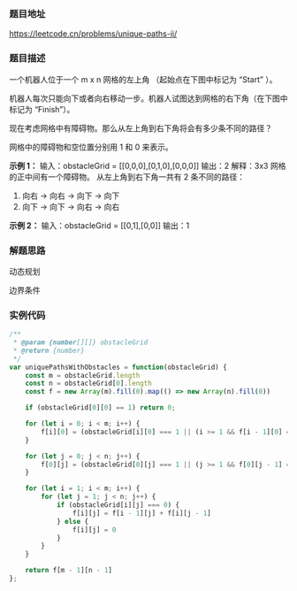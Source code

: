 ### 题目地址

https://leetcode.cn/problems/unique-paths-ii/

### 题目描述
一个机器人位于一个 m x n 网格的左上角 （起始点在下图中标记为 “Start” ）。

机器人每次只能向下或者向右移动一步。机器人试图达到网格的右下角（在下图中标记为 “Finish”）。

现在考虑网格中有障碍物。那么从左上角到右下角将会有多少条不同的路径？

网格中的障碍物和空位置分别用 1 和 0 来表示。


**示例 1：**
输入：obstacleGrid = [[0,0,0],[0,1,0],[0,0,0]]
输出：2
解释：3x3 网格的正中间有一个障碍物。
从左上角到右下角一共有 2 条不同的路径：
1. 向右 -> 向右 -> 向下 -> 向下
2. 向下 -> 向下 -> 向右 -> 向右

**示例 2：**
输入：obstacleGrid = [[0,1],[0,0]]
输出：1

### 解题思路
动态规划

边界条件

### 实例代码

``` javascript
/**
 * @param {number[][]} obstacleGrid
 * @return {number}
 */
var uniquePathsWithObstacles = function(obstacleGrid) {
    const m = obstacleGrid.length
    const n = obstacleGrid[0].length
    const f = new Array(m).fill(0).map(() => new Array(n).fill(0))

    if (obstacleGrid[0][0] == 1) return 0; 

    for (let i = 0; i < m; i++) {
        f[i][0] = (obstacleGrid[i][0] === 1 || (i >= 1 && f[i - 1][0] === 0)) ? 0 : 1
    }

    for (let j = 0; j < n; j++) {
        f[0][j] = (obstacleGrid[0][j] === 1 || (j >= 1 && f[0][j - 1] === 0)) ? 0 : 1
    }

    for (let i = 1; i < m; i++) {
        for (let j = 1; j < n; j++) {
            if (obstacleGrid[i][j] === 0) {
                f[i][j] = f[i - 1][j] + f[i][j - 1]
            } else {
                f[i][j] = 0
            }
        }
    }

    return f[m - 1][n - 1]
};
```